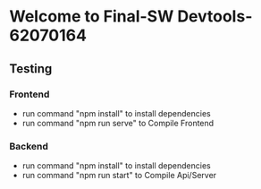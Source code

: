 # Welcome to Final-SW Devtools- 62070164
 
## Testing
  
### Frontend
* run command "npm install" to install dependencies
* run command "npm run serve" to Compile Frontend
  
### Backend
* run command "npm install" to install dependencies
* run command "npm run start" to Compile Api/Server

